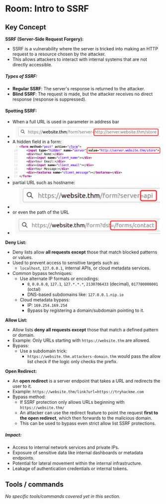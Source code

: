 # Room: Intro to SSRF

## Key Concept

**SSRF (Server-Side Request Forgery):**
- SSRF is a vulnerability where the server is tricked into making an HTTP request to a resource chosen by the attacker.
- This allows attackers to interact with internal systems that are not directly accessible.

##### Types of SSRF:
- **Regular SSRF**: The server's response is returned to the attacker.
- **Blind SSRF**: The request is made, but the attacker receives no direct response (response is suppressed).

#### Spotting SSRF:
- When a full URL is used in parameter in address bar
- ![alt text](images/image.png)
- A hidden field in a form:
- ![alt text](images/image-1.png)
- partial URL such as hostname:
- ![alt text](images/image-2.png)
- or even the path of the URL
- ![alt text](images/image-3.png)

**Deny List:**
- Deny lists allow **all requests except** those that match blocked patterns or values.
- Used to prevent access to sensitive targets such as:
  - `localhost`, `127.0.0.1`, internal APIs, or cloud metadata services.
- Common bypass techniques:
  - Use alternate IP formats or encodings:
    - `0`, `0.0.0.0`, `127.1`, `127.*.*.*`, `2130706433` (decimal), `017700000001` (octal)
    - DNS-based subdomains like: `127.0.0.1.nip.io`
  - Cloud metadata bypass:
    - IP: `169.254.169.254`
    - Bypass by registering a domain/subdomain pointing to it.

**Allow List:**
- Allow lists **deny all requests except** those that match a defined pattern or domain.
- Example: Only URLs starting with `https://website.thm` are allowed.
- Bypass:
  - Use a subdomain trick:
    - `https://website.thm.attackers-domain.thm` would pass the allow list check if the logic only checks the prefix.

**Open Redirect:**
- An **open redirect** is a server endpoint that takes a URL and redirects the user to it.
- Example: `https://website.thm/link?url=https://tryhackme.com`
- Bypass method:
  - If SSRF protection only allows URLs beginning with `https://website.thm/`
  - An attacker can use the redirect feature to point the request **first to the open redirect**, which then forwards to the malicious domain.
  - This can be used to bypass even strict allow list SSRF protections.


##### Impact:
- Access to internal network services and private IPs.
- Exposure of sensitive data like internal dashboards or metadata endpoints.
- Potential for lateral movement within the internal infrastructure.
- Leakage of authentication credentials or internal tokens.

## Tools / commands

*No specific tools/commands covered yet in this section.*
